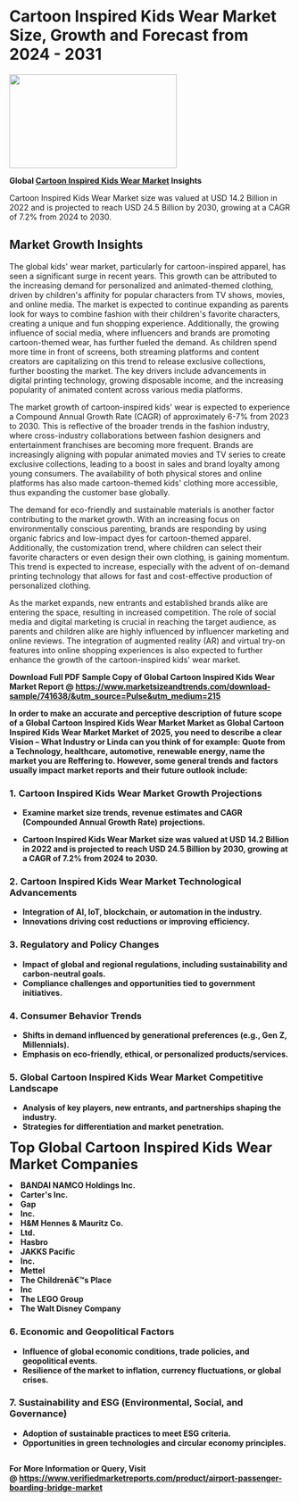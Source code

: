 <H1>Cartoon Inspired Kids Wear Market Size, Growth and Forecast from 2024 - 2031</H1><img class="aligncenter size-medium wp-image-584254" src="https://thirdeyenews.in/wp-content/uploads/2024/09/Global-Market-Research-300x168.jpeg" alt="" width="300" height="168" /><p><strong>Global&nbsp;<a href="https://www.marketsizeandtrends.com/download-sample/741638/&amp;utm_source=Pulse&amp;utm_medium=215">Cartoon Inspired Kids Wear Market</a> Insights</strong></p><p>Cartoon Inspired Kids Wear Market size was valued at USD 14.2 Billion in 2022 and is projected to reach USD 24.5 Billion by 2030, growing at a CAGR of 7.2% from 2024 to 2030.</p><p><h2>Market Growth Insights</h2> <p>The global kids' wear market, particularly for cartoon-inspired apparel, has seen a significant surge in recent years. This growth can be attributed to the increasing demand for personalized and animated-themed clothing, driven by children's affinity for popular characters from TV shows, movies, and online media. The market is expected to continue expanding as parents look for ways to combine fashion with their children's favorite characters, creating a unique and fun shopping experience. Additionally, the growing influence of social media, where influencers and brands are promoting cartoon-themed wear, has further fueled the demand. As children spend more time in front of screens, both streaming platforms and content creators are capitalizing on this trend to release exclusive collections, further boosting the market. The key drivers include advancements in digital printing technology, growing disposable income, and the increasing popularity of animated content across various media platforms.</p> <p><strong></strong></p> <p>The market growth of cartoon-inspired kids' wear is expected to experience a Compound Annual Growth Rate (CAGR) of approximately 6-7% from 2023 to 2030. This is reflective of the broader trends in the fashion industry, where cross-industry collaborations between fashion designers and entertainment franchises are becoming more frequent. Brands are increasingly aligning with popular animated movies and TV series to create exclusive collections, leading to a boost in sales and brand loyalty among young consumers. The availability of both physical stores and online platforms has also made cartoon-themed kids' clothing more accessible, thus expanding the customer base globally.</p> <p>The demand for eco-friendly and sustainable materials is another factor contributing to the market growth. With an increasing focus on environmentally conscious parenting, brands are responding by using organic fabrics and low-impact dyes for cartoon-themed apparel. Additionally, the customization trend, where children can select their favorite characters or even design their own clothing, is gaining momentum. This trend is expected to increase, especially with the advent of on-demand printing technology that allows for fast and cost-effective production of personalized clothing.</p> <p>As the market expands, new entrants and established brands alike are entering the space, resulting in increased competition. The role of social media and digital marketing is crucial in reaching the target audience, as parents and children alike are highly influenced by influencer marketing and online reviews. The integration of augmented reality (AR) and virtual try-on features into online shopping experiences is also expected to further enhance the growth of the cartoon-inspired kids' wear market.</p> <p><strong></p><p><span class=""><strong>Download Full PDF Sample Copy of Global Cartoon Inspired Kids Wear Market Report</strong> @ <a href="https://www.marketsizeandtrends.com/download-sample/741638/&amp;utm_source=Pulse&amp;utm_medium=215" target="_blank">https://www.marketsizeandtrends.com/download-sample/741638/&amp;utm_source=Pulse&amp;utm_medium=215</a></span></p><p>In order to make an accurate and perceptive description of future scope of a Global&nbsp;Cartoon Inspired Kids Wear Market Market as Global&nbsp;Cartoon Inspired Kids Wear Market Market of 2025, you need to describe a clear Vision &ndash; What Industry or Linda can you think of for example: Quote from a Technology, healthcare, automotive, renewable energy, name the market you are Reffering to. However, some general trends and factors usually impact market reports and their future outlook include:</p><h3>1.&nbsp;<strong>Cartoon Inspired Kids Wear Market Growth Projections</strong></h3><ul><li>Examine market size trends, revenue estimates and CAGR (Compounded Annual Growth Rate) projections.</li><li><p>Cartoon Inspired Kids Wear Market size was valued at USD 14.2 Billion in 2022 and is projected to reach USD 24.5 Billion by 2030, growing at a CAGR of 7.2% from 2024 to 2030.</p></li></ul><h3>2.&nbsp;<strong>Cartoon Inspired Kids Wear Market Technological Advancements</strong></h3><ul><li>Integration of AI, IoT, blockchain, or automation in the industry.</li><li>Innovations driving cost reductions or improving efficiency.</li></ul><h3>3.&nbsp;<strong>Regulatory and Policy Changes</strong></h3><ul><li>Impact of global and regional regulations, including sustainability and carbon-neutral goals.</li><li>Compliance challenges and opportunities tied to government initiatives.</li></ul><h3>4.&nbsp;<strong>Consumer Behavior Trends</strong></h3><ul><li>Shifts in demand influenced by generational preferences (e.g., Gen Z, Millennials).</li><li>Emphasis on eco-friendly, ethical, or personalized products/services.</li></ul><h3>5.&nbsp;<strong>Global Cartoon Inspired Kids Wear Market Competitive Landscape</strong></h3><ul><li>Analysis of key players, new entrants, and partnerships shaping the industry.</li><li>Strategies for differentiation and market penetration.</li></ul><p data-pm-slice="1 1 []"><span style="color: inherit; font-family: inherit; font-size: 25px;">Top Global Cartoon Inspired Kids Wear Market Companies</span></p><div class="" data-test-id=""><p><li>BANDAI NAMCO Holdings Inc.</li><li> Carter's Inc.</li><li> Gap</li><li> Inc.</li><li> H&M Hennes & Mauritz Co.</li><li> Ltd.</li><li> Hasbro</li><li> JAKKS Pacific</li><li> Inc.</li><li> Mettel</li><li> The Childrenâ€™s Place</li><li> Inc</li><li> The LEGO Group</li><li> The Walt Disney Company</li></p></div><h3>6.&nbsp;<strong>Economic and Geopolitical Factors</strong></h3><ul><li>Influence of global economic conditions, trade policies, and geopolitical events.</li><li>Resilience of the market to inflation, currency fluctuations, or global crises.</li></ul><h3>7.&nbsp;<strong>Sustainability and ESG (Environmental, Social, and Governance)</strong></h3><ul><li>Adoption of sustainable practices to meet ESG criteria.</li><li>Opportunities in green technologies and circular economy principles.</li></ul><h2><strong style="font-size: 14px;">For More Information or Query, Visit @&nbsp;</strong><a style="background-color: #ffffff; font-size: 14px;" href="https://www.marketsizeandtrends.com/report/cartoon-inspired-kids-wear-market/" target="_blank">https://www.verifiedmarketreports.com/product/airport-passenger-boarding-bridge-market</a></h2>
